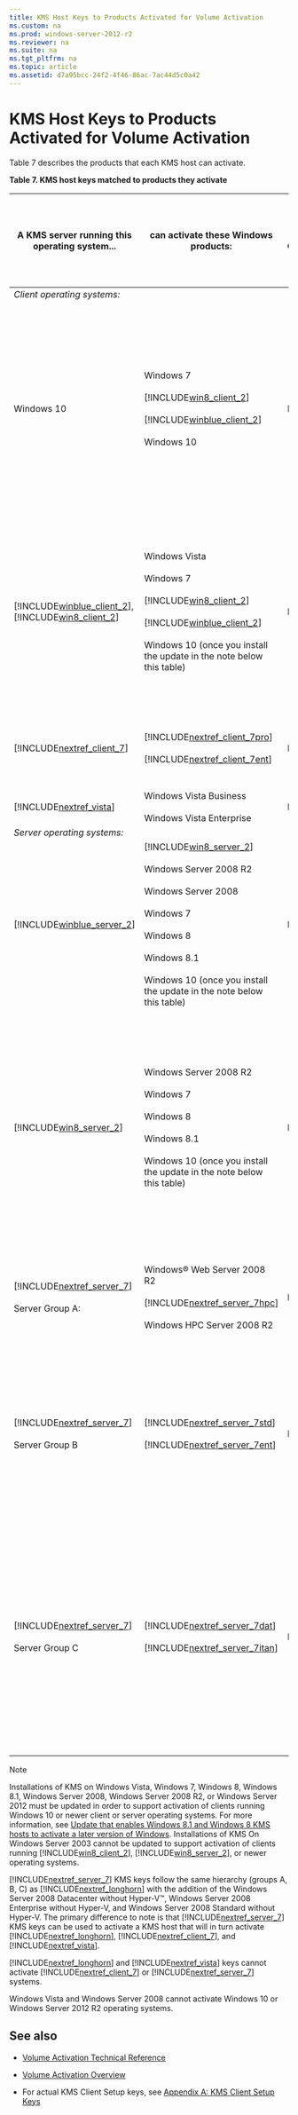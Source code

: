 ```yaml
---
title: KMS Host Keys to Products Activated for Volume Activation
ms.custom: na
ms.prod: windows-server-2012-r2
ms.reviewer: na
ms.suite: na
ms.tgt_pltfrm: na
ms.topic: article
ms.assetid: d7a95bcc-24f2-4f46-86ac-7ac44d5c0a42
---
```

# KMS Host Keys to Products Activated for Volume Activation
Table 7 describes the products that each KMS host can activate.

**Table 7. KMS host keys matched to products they activate**

|**A KMS server running this operating system**...|**can activate these Windows products**:|**On the KMS server in Column 1, this key type**...|can activate these specific Windows editions:|
|-----------------------------------------------------|--------------------------------------------|-------------------------------------------------------|-------------------------------------------------|
|*Client operating systems:*||||
|Windows 10|Windows 7<br /><br />[!INCLUDE[win8_client_2](includes/win8_client_2_md.md)]<br /><br />[!INCLUDE[winblue_client_2](includes/winblue_client_2_md.md)]<br /><br />Windows 10|KMS|Windows 10 Enterprise<br /><br />Windows 10 Education<br /><br />Windows 10 Pro<br /><br />[!INCLUDE[winblue_client_ent_2](includes/winblue_client_ent_2_md.md)]<br /><br />[!INCLUDE[winblue_client_pro_2](includes/winblue_client_pro_2_md.md)]<br /><br />[!INCLUDE[win8_client_2](includes/win8_client_2_md.md)] Professional<br /><br />[!INCLUDE[win8_client_2](includes/win8_client_2_md.md)] Enterprise<br /><br />Windows 7 Professional<br /><br />Windows 7 Enterprise|
|[!INCLUDE[winblue_client_2](includes/winblue_client_2_md.md)], [!INCLUDE[win8_client_2](includes/win8_client_2_md.md)]|Windows Vista<br /><br />Windows 7<br /><br />[!INCLUDE[win8_client_2](includes/win8_client_2_md.md)]<br /><br />[!INCLUDE[winblue_client_2](includes/winblue_client_2_md.md)]<br /><br />Windows 10 \(once you install the update in the note below this table\)|KMS|[!INCLUDE[winblue_client_ent_2](includes/winblue_client_ent_2_md.md)]<br /><br />[!INCLUDE[winblue_client_pro_2](includes/winblue_client_pro_2_md.md)]<br /><br />[!INCLUDE[win8_client_2](includes/win8_client_2_md.md)] Professional<br /><br />[!INCLUDE[win8_client_2](includes/win8_client_2_md.md)] Enterprise<br /><br />Windows 7 Professional<br /><br />Windows 7 Enterprise<br /><br />Windows Vista Business<br /><br />Windows Vista Enterprise|
|[!INCLUDE[nextref_client_7](includes/nextref_client_7_md.md)]|[!INCLUDE[nextref_client_7pro](includes/nextref_client_7pro_md.md)]<br /><br />[!INCLUDE[nextref_client_7ent](includes/nextref_client_7ent_md.md)]|KMS|Windows Vista Business<br /><br />Windows Vista Enterprise<br /><br />[!INCLUDE[nextref_client_7pro](includes/nextref_client_7pro_md.md)]<br /><br />[!INCLUDE[nextref_client_7ent](includes/nextref_client_7ent_md.md)]|
|[!INCLUDE[nextref_vista](includes/nextref_vista_md.md)]|Windows Vista Business<br /><br />Windows Vista Enterprise|KMS|Windows Vista Business<br /><br />Windows Vista Enterprise|
|*Server operating systems:*||||
|[!INCLUDE[winblue_server_2](includes/winblue_server_2_md.md)]|[!INCLUDE[win8_server_2](includes/win8_server_2_md.md)]<br /><br />Windows Server 2008 R2<br /><br />Windows Server 2008<br /><br />Windows 7<br /><br />Windows 8<br /><br />Windows 8.1<br /><br />Windows 10 \(once you install the update in the note below this table\)|KMS|Windows Server 2012 R2 Server Standard<br /><br />Windows Server 2012 R2 Datacenter<br /><br />Windows Server 2012 R2 Essentials|
|[!INCLUDE[win8_server_2](includes/win8_server_2_md.md)]|Windows Server 2008 R2<br /><br />Windows 7<br /><br />Windows 8<br /><br />Windows 8.1<br /><br />Windows 10 \(once you install the update in the note below this table\)|KMS|Windows Server 2012<br /><br />Windows Server 2012 N<br /><br />Windows Server 2012 Single Language<br /><br />Windows Server 2012 Country Specific<br /><br />Windows Server 2012 Server Standard<br /><br />Windows Server 2012 MultiPoint Standard<br /><br />Windows Server 2012 MultiPoint Premium<br /><br />Windows Server 2012 Datacenter|
|[!INCLUDE[nextref_server_7](includes/nextref_server_7_md.md)]<br /><br />Server Group A:|Windows® Web Server 2008 R2<br /><br />[!INCLUDE[nextref_server_7hpc](includes/nextref_server_7hpc_md.md)]<br /><br />Windows HPC Server 2008 R2|KMS\_A|[!INCLUDE[nextref_server_7](includes/nextref_server_7_md.md)] Group A<br /><br />[!INCLUDE[nextref_longhorn](includes/nextref_longhorn_md.md)] Group A<br /><br />Windows Vista Volume Editions<br /><br />Windows 7 Volume Editions|
|[!INCLUDE[nextref_server_7](includes/nextref_server_7_md.md)]<br /><br />Server Group B|[!INCLUDE[nextref_server_7std](includes/nextref_server_7std_md.md)]<br /><br />[!INCLUDE[nextref_server_7ent](includes/nextref_server_7ent_md.md)]|KMS\_B|[!INCLUDE[nextref_server_7](includes/nextref_server_7_md.md)] Group A<br /><br />[!INCLUDE[nextref_longhorn](includes/nextref_longhorn_md.md)] Group A<br /><br />[!INCLUDE[nextref_server_7](includes/nextref_server_7_md.md)] Group B<br /><br />[!INCLUDE[nextref_longhorn](includes/nextref_longhorn_md.md)] Group B<br /><br />Windows Vista Volume Editions<br /><br />Windows 7 Volume Editions|
|[!INCLUDE[nextref_server_7](includes/nextref_server_7_md.md)]<br /><br />Server Group C|[!INCLUDE[nextref_server_7dat](includes/nextref_server_7dat_md.md)]<br /><br />[!INCLUDE[nextref_server_7itan](includes/nextref_server_7itan_md.md)]|KMS\_C|[!INCLUDE[nextref_server_7](includes/nextref_server_7_md.md)] Group A<br /><br />[!INCLUDE[nextref_longhorn](includes/nextref_longhorn_md.md)] Group A<br /><br />[!INCLUDE[nextref_server_7](includes/nextref_server_7_md.md)] Group B<br /><br />[!INCLUDE[nextref_longhorn](includes/nextref_longhorn_md.md)] Group B<br /><br />[!INCLUDE[nextref_server_7](includes/nextref_server_7_md.md)] Group C<br /><br />[!INCLUDE[nextref_longhorn](includes/nextref_longhorn_md.md)] Group C<br /><br />Windows Vista Volume Editions<br /><br />Windows 7 Volume Editions|

> [!NOTE]
> Installations of KMS on Windows Vista, Windows 7, Windows 8, Windows 8.1, Windows Server 2008, Windows Server 2008 R2, or Windows Server 2012 must be updated in order to support activation of clients running Windows 10 or newer client or server operating systems. For more information, see [Update that enables Windows 8.1 and Windows 8 KMS hosts to activate a later version of Windows](http://support.microsoft.com/kb/3058168). Installations of KMS On Windows Server 2003 cannot be updated to support activation of clients running [!INCLUDE[win8_client_2](includes/win8_client_2_md.md)], [!INCLUDE[win8_server_2](includes/win8_server_2_md.md)], or newer operating systems.

[!INCLUDE[nextref_server_7](includes/nextref_server_7_md.md)] KMS keys follow the same hierarchy \(groups A, B, C\) as [!INCLUDE[nextref_longhorn](includes/nextref_longhorn_md.md)] with the addition of the Windows Server 2008 Datacenter without Hyper\-V™, Windows Server 2008 Enterprise without Hyper\-V, and Windows Server 2008 Standard without Hyper\-V. The primary difference to note is that [!INCLUDE[nextref_server_7](includes/nextref_server_7_md.md)] KMS keys can be used to activate a KMS host that will in turn activate [!INCLUDE[nextref_longhorn](includes/nextref_longhorn_md.md)], [!INCLUDE[nextref_client_7](includes/nextref_client_7_md.md)], and [!INCLUDE[nextref_vista](includes/nextref_vista_md.md)].

[!INCLUDE[nextref_longhorn](includes/nextref_longhorn_md.md)] and [!INCLUDE[nextref_vista](includes/nextref_vista_md.md)] keys cannot activate [!INCLUDE[nextref_client_7](includes/nextref_client_7_md.md)] or [!INCLUDE[nextref_server_7](includes/nextref_server_7_md.md)] systems.

Windows Vista and Windows Server 2008 cannot activate Windows 10 or Windows Server 2012 R2 operating systems.

## See also

-   [Volume Activation Technical Reference](Volume-Activation-Technical-Reference.md)

-   [Volume Activation Overview](Volume-Activation-Overview.md)

-   For actual KMS Client Setup keys, see [Appendix A: KMS Client Setup Keys](Appendix-A--KMS-Client-Setup-Keys.md)


